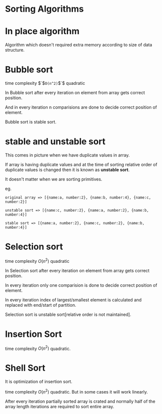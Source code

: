 
# Sorting Algorithms

# In place algorithm 

  Algorithm which doesn't required extra memory according to size of data structure.

# Bubble sort 

  time complexity $`$`O(n^2)`$`$ quadratic

  In Bubble sort after every iteration on element from array gets correct position.
  
  And in every iteration n comparisions are done to decide correct position of element.
  
  Bubble sort is stable sort.

# stable and unstable sort

  This comes in picture when we have duplicate values in array.

  If array is having duplicate values and at the time of sorting relative order of duplicate values is changed then it is known as **unstable sort**. 

  It doesn't matter when we are sorting primitives.

  eg.
  ```
  original array => [{name:a, number:2}, {name:b, number:4}, {name:c, number:2}]

  unstable sort => [{name:c, number:2}, {name:a, number:2}, {name:b, number:4}]

  stable sort => [{name:a, number:2}, {name:c, number:2}, {name:b, number:4}]
  ```
# Selection sort

  time complexity $`O(n^2)`$ quadratic

  In Selection sort after every iteration on element from array gets correct position.
  
  In every iteration only one comparision is done to decide correct position of element.

  In every iteration index of largest/smallest element is calculated and replaced with end/start of partition.
  
  Selection sort is unstable sort[relative order is not maintained].

# Insertion Sort

  time complexity $`O(n^2)`$ quadratic.

# Shell Sort 

  It is optimization of insertion sort.

  time complexity $`O(n^2)`$ quadratic. But in some cases it will work linearly.

  After every iteration partially sorted array is crated and normally half of the array length iterations are required to sort entire array.